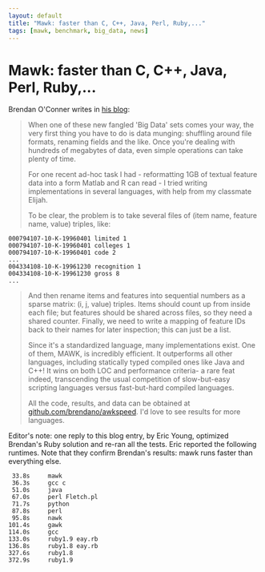 ```yaml
---
layout: default
title: "Mawk: faster than C, C++, Java, Perl, Ruby,..."
tags: [mawk, benchmark, big_data, news]
---
```


Mawk: faster than C, C++, Java, Perl, Ruby,...
==============================================

Brendan O'Conner writes in [his blog][1]:

> When one of these new fangled 'Big Data' sets comes your way, the
> very first thing you have to do is data munging: shuffling around file
> formats, renaming fields and the like. Once you're dealing with hundreds
> of megabytes of data, even simple operations can take plenty of time.
>
> For one recent ad-hoc task I had -  reformatting 1GB of textual feature
> data into a form Matlab and R can read - I tried writing implementations
> in several languages, with help from my classmate Elijah.
>
> To be clear,  the problem is to take several files of (item name,
> feature name, value) triples, like:

	000794107-10-K-19960401 limited 1
	000794107-10-K-19960401 colleges 1
	000794107-10-K-19960401 code 2
	...
	004334108-10-K-19961230 recognition 1
	004334108-10-K-19961230 gross 8
	...

> And then rename items and features into sequential numbers as a sparse
> matrix: (i, j, value) triples. Items should count up from inside each
> file; but features should be shared across files, so they need a shared
> counter. Finally, we need to write a mapping of feature IDs back to
> their names for later inspection; this can just be a list.
>
> Since it's a standardized language, many implementations exist. One of
> them, MAWK, is incredibly efficient. It outperforms all other languages,
> including statically typed compiled ones like Java and C++! It wins on
> both LOC and performance criteria- a rare feat indeed, transcending
> the usual competition of slow-but-easy scripting languages versus
> fast-but-hard compiled languages.
>
> All the code, results, and data can be obtained at
> [github.com/brendano/awkspeed][2]. I'd love to see results for more
> languages.

Editor's note: one reply to this blog entry, by Eric Young, optimized
Brendan's Ruby solution  and re-ran all the tests. Eric reported the
following runtimes.  Note that they confirm Brendan's results: mawk runs
faster than everything else.

	 33.8s     mawk
	 36.3s     gcc c
	 51.0s     java
	 67.0s     perl Fletch.pl
	 71.7s     python
	 87.8s     perl
	 95.8s     nawk
	101.4s     gawk
	114.0s     gcc
	133.0s     ruby1.9 eay.rb
	136.8s     ruby1.8 eay.rb
	327.6s     ruby1.8
	372.9s     ruby1.9

[1]: http://anyall.org/blog/2009/09/dont-mawk-awk-the-fastest-and-most-elegant-big-data-munging-language/
[2]: http://github.com/brendano/awkspeed
